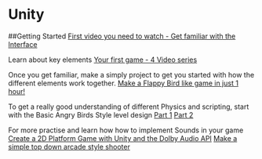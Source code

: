 # Unity

##Getting Started
[First video you need to watch - Get familiar with the Interface](https://www.youtube.com/watch?v=QUCEcAp3h28/)

Learn about key elements
[Your first game - 4 Video series](https://unity3d.com/learn/tutorials/modules/beginner/your-first-game)

Once you get familiar, make a simply project to get you started with how the different elements work together.
[Make a Flappy Bird like game in just 1 hour!](http://anwell.me/articles/unity3d-flappy-bird/)

To get a really good understanding of different Physics and scripting, start with the Basic Angry Birds Style level design
[Part 1](https://unity3d.com/learn/tutorials/modules/beginner/live-training-archive/making-angry-birds-style-game)
[Part 2](https://unity3d.com/learn/tutorials/modules/beginner/live-training-archive/making-angry-birds-style-game-pt2)

For more practise and learn how how to implement Sounds in your game
[Create a 2D Platform Game with Unity and the Dolby Audio API](http://code.tutsplus.com/tutorials/create-a-2d-platform-game-with-unity-and-the-dolby-audio-api--cms-20863)
[Make a simple top down arcade style shooter](https://unity3d.com/learn/tutorials/projects/space-shooter)





